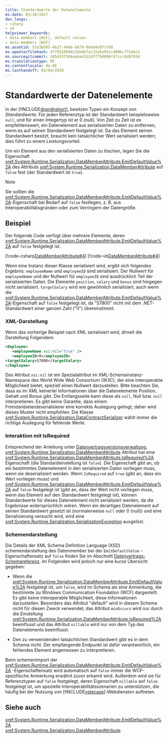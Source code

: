 ```yaml
---
title: Standardwerte der Datenelemente
ms.date: 03/30/2017
dev_langs:
- csharp
- vb
helpviewer_keywords:
- data members [WCF], default values
- data members [WCF]
ms.assetid: 53a3b505-4b27-444b-b079-0eb84a97cfd8
ms.openlocfilehash: 477921069411bb4b7ac32a5e93cc409bc7fbdec2
ms.sourcegitcommit: 3d5d33f384eeba41b2dff79d096f47ccc8d8f03d
ms.translationtype: MT
ms.contentlocale: de-DE
ms.lasthandoff: 05/04/2018
---
```

# <a name="data-member-default-values"></a>Standardwerte der Datenelemente
In der [!INCLUDE[dnprdnshort](../../../../includes/dnprdnshort-md.md)], besitzen Typen ein Konzept von *Standardwerte*. Für jeden Referenztyp ist der Standardwert beispielsweise  `null`, und für einen Integertyp ist er 0 (null). Von Zeit zu Zeit ist es empfehlenswert, ein Datenelement aus serialisierten Daten zu entfernen, wenn es auf seinen Standardwert festgelegt ist. Da das Element seinen Standardwert besitzt, braucht kein tatsächlicher Wert serialisiert werden; dies führt zu einem Leistungsvorteil.  
  
 Um ein Element aus den serialisierten Daten zu löschen, legen Sie die Eigenschaft <xref:System.Runtime.Serialization.DataMemberAttribute.EmitDefaultValue%2A> des Attributs <xref:System.Runtime.Serialization.DataMemberAttribute> auf `false` fest (der Standardwert ist `true`).  
  
> [!NOTE]
>  Sie sollten die <xref:System.Runtime.Serialization.DataMemberAttribute.EmitDefaultValue%2A>-Eigenschaft bei Bedarf auf `false` festlegen, z. B. aus Interoperabilitätsgründen oder zum Verringern der Datengröße.  
  
## <a name="example"></a>Beispiel  
 Der folgende Code verfügt über mehrere Elemente, deren <xref:System.Runtime.Serialization.DataMemberAttribute.EmitDefaultValue%2A> auf `false` festgelegt ist.  
  
 [!code-csharp[DataMemberAttribute#4](../../../../samples/snippets/csharp/VS_Snippets_CFX/datamemberattribute/cs/overview.cs#4)]
 [!code-vb[DataMemberAttribute#4](../../../../samples/snippets/visualbasic/VS_Snippets_CFX/datamemberattribute/vb/overview.vb#4)]  
  
 Wenn eine Instanz dieser Klasse serialisiert wird, ergibt sich folgendes Ergebnis: `employeeName` und `employeeID` sind serialisiert. Der Nullwert für `employeeName` und der Nullwert für `employeeID` sind ausdrücklich Teil der serialisierten Daten. Die Elemente `position`, `salary` und `bonus` sind hingegen nicht serialisiert. `targetSalary` wird wie gewöhnlich serialisiert, auch wenn die <xref:System.Runtime.Serialization.DataMemberAttribute.EmitDefaultValue%2A>-Eigenschaft auf `false` festgelegt ist, da "57800" nicht mit dem .NET-Standardwert einer ganzen Zahl ("0") übereinstimmt.  
  
### <a name="xml-representation"></a>XML-Darstellung  
 Wenn das vorherige Beispiel nach XML serialisiert wird, ähnelt die Darstellung Folgendem:  
  
```xml  
<Employee>  
   <employeeName xsi:nil="true" />  
   <employeeID>0</employeeID>  
<targetSalary>57800</targetSalary>  
</Employee>  
```  
  
 Das Attribut `xsi:nil` ist ein Spezialattribut im XML-Schemainstanz-Namespace des World Wide Web Consortium (W3C), der eine interoperable Möglichkeit bietet, speziell einen Nullwert darzustellen. Bitte beachten Sie, dass es im XML keinerlei Informationen über die Datenelemente Position, Gehalt und Bonus gibt. Die Emfangsseite kann diese als `null`, Null bzw. `null` interpretieren. Es gibt keine Garantie, dass einem Fremdanbieterdeserialisierer eine korrekte Auslegung gelingt; daher wird dieses Muster nicht empfohlen. Die Klasse <xref:System.Runtime.Serialization.DataContractSerializer> wählt immer die richtige Auslegung für fehlende Werte.  
  
### <a name="interaction-with-isrequired"></a>Interaktion mit IsRequired  
 Entsprechend der Anleitung unter [Datenvertragsversionsverwaltung](../../../../docs/framework/wcf/feature-details/data-contract-versioning.md), <xref:System.Runtime.Serialization.DataMemberAttribute> Attribut hat eine <xref:System.Runtime.Serialization.DataMemberAttribute.IsRequired%2A> Eigenschaft (die Standardeinstellung ist `false`). Die Eigenschaft gibt an, ob ein bestimmtes Datenelement in den serialisierten Daten vorliegen muss, wenn sie deserialisiert werden. Wenn `IsRequired` auf `true` (gibt an, dass ein Wert vorliegen muss) und <xref:System.Runtime.Serialization.DataMemberAttribute.EmitDefaultValue%2A> auf `false` festgelegt ist (gibt an, dass der Wert nicht vorliegen muss, wenn das Element auf den Standardwert festgelegt ist), können Standardwerte für dieses Datenelement nicht serialisiert werden, da die Ergebnisse widersprüchlich wären. Wenn ein derartiges Datenelement auf seinen Standardwert gesetzt ist (normalerweise `null` oder 0 (null)) und eine Serialisierung versucht wird, wird eine <xref:System.Runtime.Serialization.SerializationException> ausgelöst.  
  
### <a name="schema-representation"></a>Schemendarstellung  
 Die Details der XML Schema Definition Language (XSD) schemendarstellung des Datenmember bei der `EmitDefaultValue` -Eigenschaftensatz auf `false` finden Sie im Abschnitt [Datenvertrags-Schemareferenz](../../../../docs/framework/wcf/feature-details/data-contract-schema-reference.md). Im Folgenden wird jedoch nur eine kurze Übersicht gegeben:  
  
-   Wenn die <xref:System.Runtime.Serialization.DataMemberAttribute.EmitDefaultValue%2A> festgelegt ist, um `false`, wird im Schema als eine Anmerkung, die bestimmte zu Windows Communication Foundation (WCF) dargestellt. Es gibt keine interoperable Möglichkeit, diese Informationen darzustellen. Besonders das Attribut "default" wird in diesem Schema nicht für diesen Zweck verwendet; das Attribut `minOccurs` wird nur durch die Einstellung <xref:System.Runtime.Serialization.DataMemberAttribute.IsRequired%2A> beeinflusst und das Attribut `nillable` wird nur von dem Typ des Datenelements beeinflusst.  
  
-   Den zu verwendenden tatsächlichen Standardwert gibt es in dem Schema nicht. Der empfangende Endpunkt ist dafür verantwortlich, ein fehlendes Element angemessen zu interpretieren.  
  
 Beim schemenimport der <xref:System.Runtime.Serialization.DataMemberAttribute.EmitDefaultValue%2A> -Eigenschaftensatz wird automatisch auf `false` immer die WCF-spezifische Anmerkung erwähnt zuvor erkannt wird. Außerdem wird sie für Referenztypen auf `false` festgelegt, deren Eigenschaft `nillable` auf  `false` festgelegt ist, um spezielle Interoperabilitätsszenarien zu unterstützen, die häufig bei der Nutzung von [!INCLUDE[vstecasp](../../../../includes/vstecasp-md.md)]-Webdiensten auftreten.  
  
## <a name="see-also"></a>Siehe auch  
 <xref:System.Runtime.Serialization.DataMemberAttribute.EmitDefaultValue%2A>  
 <xref:System.Runtime.Serialization.DataMemberAttribute>
